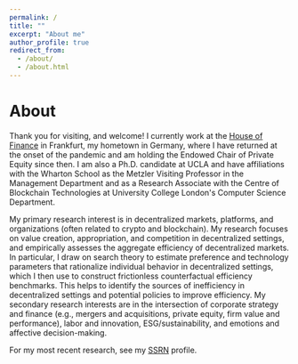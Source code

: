 ```yaml
---
permalink: /
title: ""
excerpt: "About me"
author_profile: true
redirect_from: 
  - /about/
  - /about.html
---
```



About
======
Thank you for visiting, and welcome! I currently work at the <a href="https://www.wiwi.uni-frankfurt.de/en/research/clusters-and-centers/house-of-finance.html" target="_blank">House of Finance</a> in Frankfurt, my hometown in Germany, where I have returned at the onset of the pandemic and am holding the Endowed Chair of Private Equity since then. I am also a Ph.D. candidate at UCLA and have affiliations with the Wharton School as the Metzler Visiting Professor in the Management Department and as a Research Associate with the Centre of Blockchain Technologies at University College London's Computer Science Department. 

My primary research interest is in decentralized markets, platforms, and organizations (often related to crypto and blockchain). My research focuses on value creation, appropriation, and competition in decentralized settings, and empirically assesses the aggregate efficiency of decentralized markets. In particular, I  draw on search theory to estimate preference and technology parameters that rationalize individual behavior in decentralized settings, which I then use to construct frictionless counterfactual efficiency benchmarks. This helps to identify the sources of inefficiency in decentralized settings and potential policies to improve efficiency. My secondary research interests are in the intersection of corporate strategy and finance (e.g., mergers and acquisitions, private equity, firm value and performance), labor and innovation, ESG/sustainability, and emotions and affective decision-making.

For my most recent research, see my <a href="https://papers.ssrn.com/sol3/cf_dev/AbsByAuth.cfm?per_id=2433926" target="_blank">SSRN</a> profile.

<!--I am a Finance PhD candidate at UCLA Anderson; before that, I was a PhD student in the Innovation, Strategy, and Organisation Group at Cambridge University. My research interests include corporate finance, strategy, innovation, and entrepreneurship. Most of my work is in the intersection of at least two of these fields.-->

<!--Having practical experience from stints in management consulting and banking, I enjoy advising and mentoring start-ups. Before UCLA, I was the head of the global resolution planning office at Commerzbank AG.-->

<!--I received my education in mathematics and economics in Hamburg, Paris and Cambridge. My academic work has been recognized with a number of prizes, including the Sorbonne-Prize of the University of Paris, a number of awards from the University of Cambridge such as the Cambridge University scholarship, and a full scholarship of the German National Merit Foundation. My recent publication on how <a href="https://www.sciencedirect.com/science/article/pii/S0929119919301142?dgcid=author" target="_blank">European competition policy impedes an efficient market for corporate control</a> was nominated for a best paper award by the Financial Management Association.-->

<!--News
======
- The Strategic Entrepreneurship Journal has invited us to resubmit a revised manuscript of <a href="https://papers.ssrn.com/sol3/papers.cfm?abstract_id=3654561" target="_blank">The CEO Beauty Premium.

- My paper <a href="https://linkinghub.elsevier.com/retrieve/pii/S0929119920302935" target="_blank">The Economics of Law Enforcement: Quasi-Experimental Evidence from Corporate Takeover Law</a> has been accepted for publication in the Journal of Corporate Finance.

- The Strategic Management Journal has published my paper <a href="https://onlinelibrary.wiley.com/doi/10.1002/smj.3235" target="_blank">CEO Emotions and Firm Valuation in Initial Coin Offerings: An Artificial Emotional Intelligence Approach</a>.

- My current working paper <a href="https://papers.ssrn.com/sol3/papers.cfm?abstract_id=2786409" target="_blank">The Economics of Law Enforcement: Quasi-Experimental Evidence from Corporate Takeover Law</a> is currently nominated for the best paper award in Corporate Finance by the Financial Management Association (FMA), which will have its annual meeting in NYC (to be held virtually) in October 2020

- A current project on "The Economics of Banking Regulation in the European Union" was recently featured (in German) in <a href="https://www.handelsblatt.com/meinung/gastbeitraege/gastkommentar-systemrelevante-europaeische-banken-profitieren-weiterhin-von-impliziten-staatsgarantien/26168036.html" target="_blank">Handelsblatt</a> (think "German Wall Street Journal"). 

- I have just accepted to join the Scientific Committee of the <a href="https://www.bath.ac.uk/events/the-5th-entrepreneurial-finance-entfin-association-annual-meeting-2020/" target="_blank">Entrepreneurial Finance Association 2020 Meeting</a>. 

- I have just accepted to become a permanent member of the Scientifc Committee of the <a href="https://www.cryptovalleyconference.com/economics-finance-call-for-papers" target="_blank">Crypto Valley Conference</a> in Switzerland, the largest conference on crypto economics.

- I have accepted an invite to edit a special issue on Token Offerings in <a href="https://jai.pm-research.com/content/21/4" target="_blank">The Journal of Alternative Investments</a>.

Miscellaneous
======
- <a href="https://www.paulmomtaz.com/images/avatar1.png" target="_blank">High-resolution headshot</a>-->
